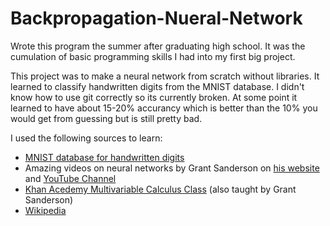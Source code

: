 # Backpropagation-Nueral-Network

Wrote this program the summer after graduating high school. It was the cumulation of basic programming skills I had into my first big project.

This project was to make a neural network from scratch without libraries. It learned to classify handwritten digits from the MNIST database. I didn't know how to use git correctly so its currently broken. At some point it learned to have about 15-20% accurancy which is better than the 10% you would get from guessing but is still pretty bad.

I used the following sources to learn:

* [MNIST database for handwritten digits](http://yann.lecun.com/exdb/mnist/)
* Amazing videos on neural networks by Grant Sanderson on [his website](https://www.3blue1brown.com/neural-networks) and [YouTube Channel](https://www.youtube.com/playlist?list=PLZHQObOWTQDNU6R1_67000Dx_ZCJB-3pi)
* [Khan Acedemy Multivariable Calculus Class](https://www.khanacademy.org/math/multivariable-calculus) (also taught by Grant Sanderson)
* [Wikipedia](https://en.wikipedia.org/wiki/Neural_network)
